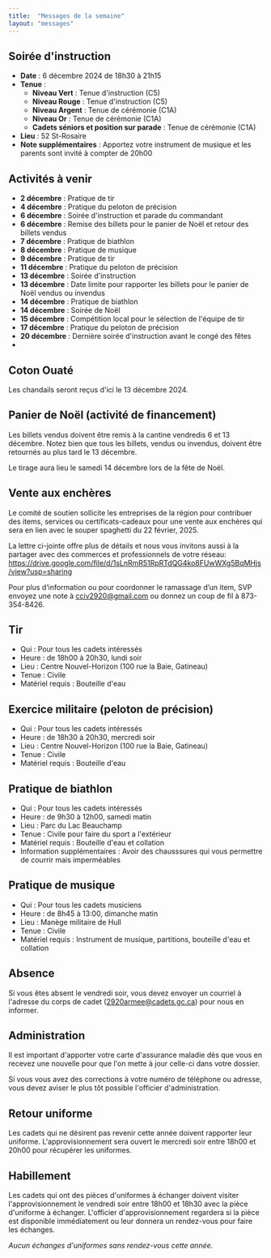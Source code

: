 ```yaml
---
title:  "Messages de la semaine"
layout: "messages"
---
```

 
## Soirée d'instruction  

- **Date** : 6 décembre 2024 de 18h30 à 21h15
- **Tenue** :
  - **Niveau Vert** : Tenue d'instruction (C5) 
  - **Niveau Rouge** : Tenue d'instruction (C5)  
  - **Niveau Argent** : Tenue de cérémonie (C1A) 
  - **Niveau Or** : Tenue de cérémonie (C1A) 
  - **Cadets séniors et position sur parade** : Tenue de cérémonie (C1A) 
- **Lieu** : 52 St-Rosaire
- **Note supplémentaires** : Apportez votre instrument de musique et les parents sont invité à compter de 20h00

   
## Activités à venir
 
- **2 décembre** : Pratique de tir
- **4 décembre** : Pratique du peloton de précision
- **6 décembre** : Soirée d'instruction et parade du commandant 
- **6 décembre** : Remise des billets pour le panier de Noël et retour des billets vendus
- **7 décembre** : Pratique de biathlon
- **8 décembre** : Pratique de musique
- **9 décembre** : Pratique de tir
- **11 décembre** : Pratique du peloton de précision
- **13 décembre** : Soirée d'instruction
- **13 décembre** : Date limite pour rapporter les billets pour le panier de Noël vendus ou invendus
- **14 décembre** : Pratique de biathlon
- **14 décembre** : Soirée de Noël
- **15 décembre** : Compétition local pour le sélection de l'équipe de tir
- **17 décembre** : Pratique du peloton de précision
- **20 décembre** : Dernière soirée d'instruction avant le congé des fêtes
- 

## Coton Ouaté 

Les chandails seront reçus d'ici le 13 décembre 2024.

## Panier de Noël (activité de financement)

Les billets vendus doivent être remis à la cantine vendredis 6 et 13 décembre. 
Notez bien que tous les billets, vendus ou invendus, doivent être retournés au plus tard le 13 décembre. 

Le tirage aura lieu le samedi 14 décembre lors de la fête de Noël.

## Vente aux enchères

Le comité de soutien sollicite les entreprises de la région pour contribuer des items, services ou certificats-cadeaux pour une vente aux enchères qui sera en lien avec le souper spaghetti du 22 février, 2025.

La lettre ci-jointe offre plus de détails et nous vous invitons aussi à la partager avec des commerces et professionnels de votre réseau:  <https://drive.google.com/file/d/1sLnRmR51RpRTdQG4ko8FUwWXg5BqMHjs/view?usp=sharing>

Pour plus d’information ou pour coordonner le ramassage d’un item, SVP envoyez une note à <cciv2920@gmail.com> ou donnez un coup de fil à 873-354-8426.

 
## Tir
- Qui : Pour tous les cadets intéressés 
- Heure : de 18h00 à 20h30, lundi soir
- Lieu : Centre Nouvel-Horizon (100 rue la Baie, Gatineau) 
- Tenue : Civile
- Matériel requis : Bouteille d'eau

## Exercice militaire (peloton de précision)

- Qui :  Pour tous les cadets intéressés 
- Heure : de 18h30 à 20h30, mercredi soir
- Lieu : Centre Nouvel-Horizon (100 rue la Baie, Gatineau) 
- Tenue : Civile
- Matériel requis : Bouteille d'eau

## Pratique de biathlon

- Qui :  Pour tous les cadets intéressés 
- Heure : de 9h30 à 12h00, samedi matin
- Lieu : Parc du Lac Beauchamp 
- Tenue : Civile pour faire du sport a l'extérieur
- Matériel requis : Bouteille d'eau et collation
- Information supplémentaires :  Avoir des chausssures qui vous permettre de courrir mais imperméables

## Pratique de musique

- Qui : Pour tous les cadets musiciens 
- Heure : de 8h45 à 13:00, dimanche matin
- Lieu : Manège militaire de Hull  
- Tenue : Civile
- Matériel requis : Instrument de musique, partitions, bouteille d'eau et collation

## Absence

Si vous êtes absent le vendredi soir, vous devez envoyer un courriel à l'adresse du corps de cadet (<2920armee@cadets.gc.ca>) pour nous en informer.

## Administration

Il est important d'apporter votre carte d'assurance maladie dès que vous en recevez une nouvelle pour que l'on mette à jour celle-ci dans votre dossier.

Si vous vous avez des corrections à votre numéro de téléphone ou adresse, vous devez aviser le plus tôt possible l'officier d'administration. 

## Retour uniforme

Les cadets qui ne désirent pas revenir cette année doivent rapporter leur uniforme. L'approvisionnement sera ouvert le mercredi soir entre 18h00 et 20h00 pour récupérer les uniformes.

## Habillement

Les cadets qui ont des pièces d'uniformes à échanger doivent visiter l'approvisionnement le vendredi soir entre 18h00 et 18h30 avec la pièce d'uniforme à échanger.  L'officier d'approvisionnement regardera si la pièce est disponible immédiatement ou leur donnera un rendez-vous pour faire les échanges.

*Aucun échanges d'uniformes sans rendez-vous cette année.*

